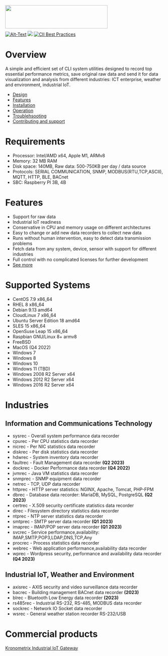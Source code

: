 <img src="/docs/img/KDR-Text.png" align="left" height="74" width="325" />
<br/><br/>
<br/><br/>

[![Alt-Text](https://img.shields.io/static/v1.svg?label=ver&message=1.19&color=success)](docs/start.md)
[![](https://img.shields.io/static/v1.svg?label=license&message=GPL2&color=blue)](LICENSE)
[![CII Best Practices](https://bestpractices.coreinfrastructure.org/projects/1855/badge)](https://bestpractices.coreinfrastructure.org/projects/1855)

# Overview

A simple and efficient set of CLI system utilities designed to record top essential performance metrics, save original raw data and send it for data visualization and analysis from different industries: ICT enterprise, weather and environment, industrial IoT.

* [Design](docs/design.md)
* [Features](docs/features.md)
* [Installation](docs/start.md)
* [Operation](docs/usage.md)
* [Troublehsooting](docs/troubleshooting.md)
* [Contributing and support](docs/contributing.md)

# Requirements

* Processor: Intel/AMD x64, Apple M1, ARMv8
* Memory: 32 MB RAM
* Disk space: 140MB, Raw data: 500-750KB per day / data source
* Protocols: SERIAL COMMUNICATION, SNMP, MODBUS(RTU,TCP,ASCII), MQTT, HTTP, BLE, BACnet
* SBC: Raspberry PI 3B, 4B

# Features

* Support for raw data
* Industrial IoT readiness
* Conservative in CPU and memory usage on different architectures 
* Easy to change or add new data recorders to collect new data 
* Runs without human intervention, easy to detect data transmission problems
* Fetch data from any system, device, sensor with support for different industries
* Full control with no complicated licenses for further development
* [See more](docs/features.md)

# Supported Systems

* CentOS 7.9 x86_64
* RHEL 8 x86_64
* Debian 9.13 amd64
* CloudLinux 7 x86_64
* Ubuntu Server Edition 18 amd64
* SLES 15 x86_64
* OpenSuse Leap 15 x86_64
* Raspbian GNU/Linux 8+ armv8
* FreeBSD
* MacOS (Q4 2022)
* Windows 7
* Windows 8
* Windows 10
* Windows 11 (TBD)
* Windows 2008 R2 Server x64
* Windows 2012 R2 Server x64
* Windows 2016 R2 Server x64

# Industries

## Information and Communications Technology

 * sysrec - Overall system performance data recorder
 * cpurec - Per CPU statistics data recorder
 * nicrec - Per NIC statistics data recorder
 * diskrec - Per disk statistics data recorder
 * hdwrec - System inventory data recorder
 * faultrec - Fault Management data recorder **(Q2 2023)**
 * dockrec - Docker Performance data recorder **(Q4 2022)**
 * jvmrec - Java VM statistics data recorder
 * snmprec - SNMP equipment data recorder
 * netrec - TCP, UDP data recorder
 * httprec - HTTP server statistics: NGINX, Apache, Tomcat, PHP-FPM
 * dbrec - Database data recorder: MariaDB, MySQL, PostgreSQL **(Q2 2023)**
 * certrec - X.509 security certificate statistics data recorder
 * direc - Filesystem directory statistics data recorder
 * ntprec - NTP server statistics data recorder
 * smtprec - SMTP server data recorder **(Q1 2023)**
 * imaprec - IMAP/POP server data recorder **(Q1 2023)**
 * svcrec - Service performance,availability: IMAP,SMTP,POP3,LDAP,DNS,TCP,Any
 * procrec - Process statistics data recorder
 * webrec - Web application performance,availability data recorder
 * wprec - Wordpress security, performance and availability data recorder **(Q4 2023)**

## Industrial IoT, Weather and Environment

 * axisrec - AXIS security and video surveillance data recorder
 * bacrec - Building management BACnet data recorder **(2023)**
 * blrec - Bluetooth Low Energy data recorder **(2023)**
 * rs485rec - Industrial RS-232, RS-485, MODBUS data recorder 
 * sockrec - Network IO Socket data recorder
 * wsrec - General weather station recorder RS-232/USB

# Commercial products

[Kronometrix Industrial IoT Gateway](https://www.kronometrix.com/products/iotgateway/)

